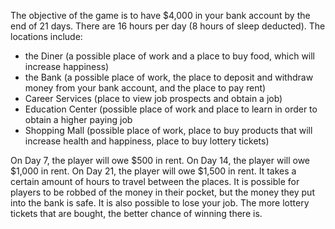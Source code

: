 The objective of the game is to have $4,000 in your bank account by the end of
21 days. There are 16 hours per day (8 hours of sleep deducted). The locations
include:
- the Diner (a possible place of work and a place to buy food, which will
increase happiness)
- the Bank (a possible place of work, the place to deposit
and withdraw money from your bank account, and the place to pay rent)
- Career Services (place to view job prospects and obtain a job)
- Education Center (possible place of work and place to learn in order to obtain
a higher paying job
- Shopping Mall (possible place of work, place to buy products that will
increase health and happiness, place to buy lottery tickets)

On Day 7, the player will owe $500 in rent. On Day 14, the player will owe
$1,000 in rent. On Day 21, the player will owe $1,500 in rent. It takes a
certain amount of hours to travel between the places. It is possible for players
to be robbed of the money in their pocket, but the money they put into the bank
is safe. It is also possible to lose your job. The more lottery tickets that are
bought, the better chance of winning there is.